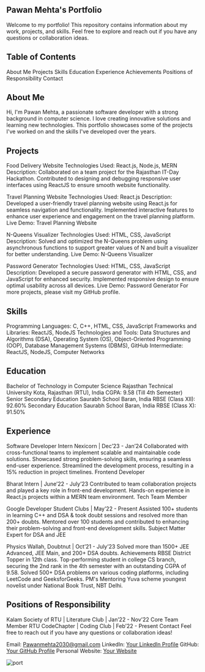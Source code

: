 ## Pawan Mehta's Portfolio
Welcome to my portfolio! This repository contains information about my work, projects, and skills. Feel free to explore and reach out if you have any questions or collaboration ideas.

## Table of Contents
About Me
Projects
Skills
Education
Experience
Achievements
Positions of Responsibility
Contact

## About Me
Hi, I'm Pawan Mehta, a passionate software developer with a strong background in computer science. I love creating innovative solutions and learning new technologies. This portfolio showcases some of the projects I've worked on and the skills I've developed over the years.

## Projects
Food Delivery Website
Technologies Used: React.js, Node.js, MERN
Description: Collaborated on a team project for the Rajasthan IT-Day Hackathon. Contributed to designing and debugging responsive user interfaces using ReactJS to ensure smooth website functionality.

Travel Planning Website
Technologies Used: React.js
Description: Developed a user-friendly travel planning website using React.js for seamless navigation and functionality. Implemented interactive features to enhance user experience and engagement on the travel planning platform.
Live Demo: Travel Planning Website

N-Queens Visualizer
Technologies Used: HTML, CSS, JavaScript
Description: Solved and optimized the N-Queens problem using asynchronous functions to support greater values of N and built a visualizer for better understanding.
Live Demo: N-Queens Visualizer

Password Generator
Technologies Used: HTML, CSS, JavaScript
Description: Developed a secure password generator with HTML, CSS, and JavaScript for enhanced security. Implemented responsive design to ensure optimal usability across all devices.
Live Demo: Password Generator
For more projects, please visit my GitHub profile.

## Skills
Programming Languages: C, C++, HTML, CSS, JavaScript
Frameworks and Libraries: ReactJS, NodeJS
Technologies and Tools: Data Structures and Algorithms (DSA), Operating System (OS), Object-Oriented Programming (OOP), Database Management Systems (DBMS), GitHub
Intermediate: ReactJS, NodeJS, Computer Networks

## Education
Bachelor of Technology in Computer Science
Rajasthan Technical University Kota, Rajasthan (RTU), India
CGPA: 9.58 (Till 4th Semester)
Senior Secondary Education
Saurabh School Baran, India 
RBSE (Class XII): 92.60%
Secondary Education
Saurabh School Baran, India 
RBSE (Class X): 91.50%


## Experience

Software Developer Intern
Nexicorn | Dec’23 - Jan’24
Collaborated with cross-functional teams to implement scalable and maintainable code solutions.
Showcased strong problem-solving skills, ensuring a seamless end-user experience.
Streamlined the development process, resulting in a 15% reduction in project timelines.
Frontend Developer

Bharat Intern | June’22 - July’23
Contributed to team collaboration projects and played a key role in front-end development.
Hands-on experience in React.js projects within a MERN team environment.
Tech Team Member

Google Developer Student Clubs | May’22 - Present
Assisted 100+ students in learning C++ and DSA & took doubt sessions and resolved more than 200+ doubts.
Mentored over 100 students and contributed to enhancing their problem-solving and front-end development skills.
Subject Matter Expert for DSA and JEE

Physics Wallah, Doubtnut | Oct’21 - July’23
Solved more than 1500+ JEE Advanced, JEE Main, and 200+ DSA doubts.
Achievements
RBSE District Topper in 12th class.
Top-performing student in college CS branch, securing the 2nd rank in the 4th semester with an outstanding CGPA of 9.58.
Solved 500+ DSA problems on various coding platforms, including LeetCode and GeeksforGeeks.
PM's Mentoring Yuva scheme youngest novelist under National Book Trust, NBT Delhi.


## Positions of Responsibility

Kalam Society of RTU | Literature Club | Jan’22 - Nov’22
Core Team Member
RTU CodeChapter | Coding Club | Feb’22 - Present
Contact
Feel free to reach out if you have any questions or collaboration ideas!

Email: Pawanmehta2030@gmail.com
LinkedIn: [Your LinkedIn Profile](https://www.linkedin.com/in/pawan-mehta-748953206/)
GitHub: [Your GitHub Profile](https://github.com/Pawan2030)
Personal Website: [Your Website](https://pawanmehtawebsite.netlify.app/#home)

![port](https://github.com/Pawan2030/Pawan-s-Portfolio/assets/136910101/ca5a62f1-0f40-449d-a5c4-f356ec0b3641)
